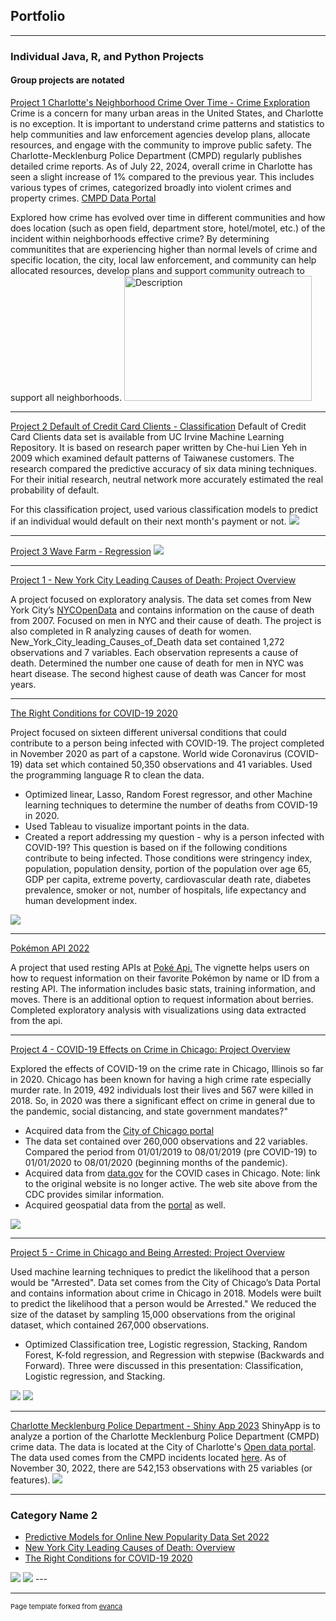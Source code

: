 ## Portfolio

---

### Individual Java, R, and Python Projects 
#### Group projects are notated

[Project 1 Charlotte's Neighborhood Crime Over Time - Crime Exploration](/sample_page)
Crime is a concern for many urban areas in the United States, and Charlotte is no exception. It is important to understand crime patterns and statistics to help communities and law enforcement agencies develop plans, allocate resources, and engage with the community to improve public safety. The Charlotte-Mecklenburg Police Department (CMPD) regularly publishes detailed crime reports. As of July 22, 2024, overall crime in Charlotte has seen a slight increase of 1% compared to the previous year. This includes various types of crimes, categorized broadly into violent crimes and property crimes.  [CMPD Data Portal](https://data.charlottenc.gov/datasets/charlotte::cmpd-incidents-1/about)

Explored how crime has evolved over time in different communities and how does location (such as open field, department store, hotel/motel, etc.) of the incident within neighborhoods effective crime? By determining communitites that are experiencing higher than normal levels of crime and specific location, the city, local law enforcement, and community can help allocated resources, develop plans and support community outreach to support all neighborhoods.
<img src="images/CrimeOverTime.png" alt="Description" width="300" height="200" />


---
[Project 2 Default of Credit Card Clients - Classification](/pdf/sample_presentation.pdf)
Default of Credit Card Clients data set is available from UC Irvine Machine Learning Repository. It is based on research paper written by Che-hui Lien Yeh in 2009 which examined default patterns of Taiwanese customers. The research compared the predictive accuracy of six data mining techniques. For their initial research, neutral network more accurately estimated the real probability of default.

For this classification project, used various classification models to predict if an individual would default on their next month's payment or not.
<img src="images/default.png?raw=true"/>

---
[Project 3 Wave Farm - Regression](http://example.com/)
<img src="images/dummy_thumbnail.jpg?raw=true"/>

---
[Project 1 - New York City Leading Causes of Death: Project Overview](https://github.com/pmb-7684/Python-Projects/blob/main/NYC_LeadingCauses.ipynb)

A project focused on exploratory analysis. The data set comes from New York City’s [NYCOpenData](https://opendata.cityofnewyork.us/) and contains information on the cause of death from 2007.  Focused on men in NYC and their cause of death.  The project is also completed in R analyzing causes of death for women. New_York_City_leading_Causes_of_Death data set contained 1,272 observations and 7 variables. Each observation represents a cause of death. Determined the number one cause of death for men in NYC was heart disease.  The second highest cause of death was Cancer for most years.

---
[The Right Conditions for COVID-19 2020](http://example.com/)

Project focused on sixteen different universal conditions that could contribute to a person being infected with COVID-19.  The project completed in November 2020 as part of a capstone. World wide Coronavirus (COVID-19) data set which contained 50,350 observations and 41 variables. Used the programming language R to clean the data.

* Optimized linear, Lasso, Random Forest regressor, and other Machine learning techniques to determine the number of deaths from COVID-19 in 2020.
* Used Tableau to visualize important points in the data.
* Created a report addressing my question - why is a person infected with COVID-19? This question is based on if the following conditions contribute to being infected.  Those conditions were stringency index, population, population density, portion of the population over age 65, GDP per capita, extreme poverty, cardiovascular death rate, diabetes prevalence, smoker or not, number of hospitals, life expectancy and human development index. 
<img src="images/StngencyIndex.png?raw=true"/>

---
[Pokémon API 2022](https://pmb-7684.github.io/ST558_Project_2/)

A project that used resting APIs at [Poké Api.](https://pokeapi.co/) The vignette helps users on how to request information on their favorite Pokémon by name or ID from a resting API.  The information includes basic stats, training information, and moves.  There is an additional option to request information about berries.  Completed exploratory analysis with visualizations using data extracted from the api.

---
[Project 4 - COVID-19 Effects on Crime in Chicago: Project Overview](https://github.com/pmb-7684/MIS-505-Data-Visualization/blob/main/Chicago-%20Final%20Project%2008.16.2020%20PMBailey.pdf)

Explored the effects of COVID-19 on the crime rate in Chicago, Illinois so far in 2020.  Chicago has been known for having a high crime rate especially murder rate.  In 2019, 492 individuals lost their lives and 567 were killed in 2018.  So, in 2020 was there a significant effect on crime in general due to the pandemic, social distancing, and state government mandates?"  

* Acquired data from the [City of Chicago portal](https://data.cityofchicago.org/Public-Safety/Crimes-2019/w98m-zvie)
* The data set contained over 260,000 observations and 22 variables. Compared the period from 01/01/2019 to 08/01/2019 (pre COVID-19) to 01/01/2020 to 08/01/2020 (beginning months of the pandemic).
* Acquired data from [data.gov](https://covid.cdc.gov/covid-data-tracker/#county-view?list_select_state=Illinois&data-type=CommunityLevels&list_select_county=17031) for the COVID cases in Chicago. Note: link to the original website is no longer active.  The web site above from the CDC provides similar information.
* Acquired geospatial data from the [portal](https://data.cityofchicago.org/Public-Safety/Boundaries-Police-Districts-current-/fthy-xz3r) as well.

<img src="images/primaryTypeDIff.png?raw=true"/>

---
[Project 5 - Crime in Chicago and Being Arrested: Project Overview](https://github.com/pmb-7684/BAN-502-Predictive-Analytics/blob/master/Course%20Project%20Phase2.pdf)

Used machine learning techniques to predict the likelihood that a person would be "Arrested". Data set comes from the City of Chicago’s Data Portal and contains information about crime in Chicago in 2018. Models were built to predict the likelihood that a person would be Arrested."  We reduced the size of the dataset by sampling 15,000 observations from the original dataset, which contained 267,000 observations.  
  
* Optimized Classification tree, Logistic regression, Stacking, Random Forest, K-fold regression, and Regression with stepwise (Backwards and Forward). Three were discussed in this presentation: Classification, Logistic regression, and Stacking.

<img src="images/Classification.png?raw=true"/>
<img src="images/logistic.png?raw=true"/>

---
[Charlotte Mecklenburg Police Department - Shiny App 2023](http://example.com/)
ShinyApp is to analyze a portion of the Charlotte Mecklenburg Police Department (CMPD) crime data.  The data is located at the City of Charlotte's [Open data portal](https://data.charlottenc.gov/).  The data used comes from the CMPD incidents located [here](https://data.charlottenc.gov/datasets/cmpd-incidents-1/explore).  As of November 30, 2022, there are 542,153 observations with 25 variables (or features). 
<img src="images/XCharlotte-Skyline.JPG?raw=true"/>

---

### Category Name 2

- [Predictive Models for Online New Popularity Data Set 2022](https://pmb-7684.github.io/ST558_Project_3/)
- [New York City Leading Causes of Death: Overview](http://example.com/)
- [The Right Conditions for COVID-19 2020](http://example.com/)


<img src="images/dummy_thumbnail.jpg?raw=true"/>
<img src="images/CrimeOverTime.png?raw=true"/>
---




---
<p style="font-size:11px">Page template forked from <a href="https://github.com/evanca/quick-portfolio">evanca</a></p>
<!-- Remove above link if you don't want to attibute -->
